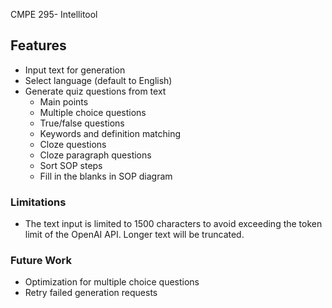
CMPE 295- Intellitool  

Features
--------

- Input text for generation
- Select language (default to English)
- Generate quiz questions from text
    - Main points
    - Multiple choice questions
    - True/false questions
    - Keywords and definition matching
    - Cloze questions
    - Cloze paragraph questions
    - Sort SOP steps
    - Fill in the blanks in SOP diagram

### Limitations

- The text input is limited to 1500 characters to avoid exceeding the token limit of the OpenAI API. Longer text will be truncated.

### Future Work

- Optimization for multiple choice questions
- Retry failed generation requests


